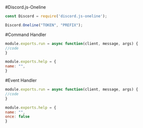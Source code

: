 #Discord.js-Oneline
```js
const Discord = require('discord.js-oneline');

Discord.Oneline("TOKEN", "PREFIX");
```

#Command Handler
```js
module.exports.run = async function(client, message, args) {
//code
}

module.exports.help = {
name: "",
}
```


#Event Handler
```js
module.exports.run = async function(client, message, args) {
//code
}

module.exports.help = {
name: "",
once: false
}
```
